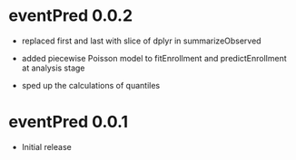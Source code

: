 # eventPred 0.0.2

- replaced first and last with slice of dplyr in summarizeObserved

- added piecewise Poisson model to fitEnrollment and predictEnrollment at analysis stage

- sped up the calculations of quantiles

# eventPred 0.0.1

- Initial release
